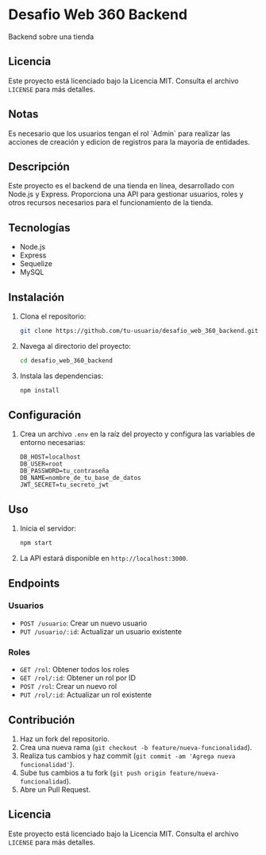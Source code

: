 # Desafio Web 360 Backend

Backend sobre una tienda

## Licencia

Este proyecto está licenciado bajo la Licencia MIT. Consulta el archivo `LICENSE` para más detalles.

## Notas

Es necesario que los usuarios tengan el rol \`Admin\` para realizar las acciones de creación y edicion de registros
para la mayoria de entidades.

## Descripción

Este proyecto es el backend de una tienda en línea, desarrollado con Node.js y Express. Proporciona una API para gestionar usuarios, roles y otros recursos necesarios para el funcionamiento de la tienda.

## Tecnologías

- Node.js
- Express
- Sequelize
- MySQL

## Instalación

1. Clona el repositorio:
    ```bash
    git clone https://github.com/tu-usuario/desafio_web_360_backend.git
    ```
2. Navega al directorio del proyecto:
    ```bash
    cd desafio_web_360_backend
    ```
3. Instala las dependencias:
    ```bash
    npm install
    ```

## Configuración

1. Crea un archivo `.env` en la raíz del proyecto y configura las variables de entorno necesarias:
    ```env
    DB_HOST=localhost
    DB_USER=root
    DB_PASSWORD=tu_contraseña
    DB_NAME=nombre_de_tu_base_de_datos
    JWT_SECRET=tu_secreto_jwt
    ```

## Uso

1. Inicia el servidor:
    ```bash
    npm start
    ```
2. La API estará disponible en `http://localhost:3000`.

## Endpoints

### Usuarios

- `POST /usuario`: Crear un nuevo usuario
- `PUT /usuario/:id`: Actualizar un usuario existente

### Roles

- `GET /rol`: Obtener todos los roles
- `GET /rol/:id`: Obtener un rol por ID
- `POST /rol`: Crear un nuevo rol
- `PUT /rol/:id`: Actualizar un rol existente

## Contribución

1. Haz un fork del repositorio.
2. Crea una nueva rama (`git checkout -b feature/nueva-funcionalidad`).
3. Realiza tus cambios y haz commit (`git commit -am 'Agrega nueva funcionalidad'`).
4. Sube tus cambios a tu fork (`git push origin feature/nueva-funcionalidad`).
5. Abre un Pull Request.

## Licencia

Este proyecto está licenciado bajo la Licencia MIT. Consulta el archivo `LICENSE` para más detalles.
